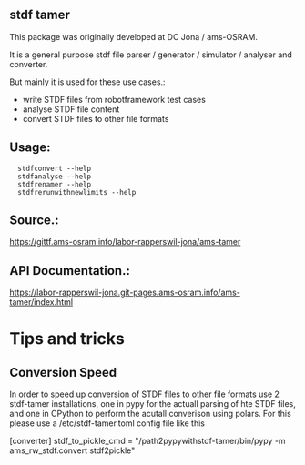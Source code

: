 ## stdf tamer
This package was originally developed at DC Jona / ams-OSRAM.

It is a general purpose stdf file parser / generator / simulator / analyser and converter.

But mainly it is used for these use cases.:

 - write STDF files from robotframework test cases
 - analyse STDF file content
 - convert STDF files to other file formats

## Usage:
```
  stdfconvert --help
  stdfanalyse --help
  stdfrenamer --help
  stdfrerunwithnewlimits --help
```


## Source.:
https://gittf.ams-osram.info/labor-rapperswil-jona/ams-tamer

## API Documentation.:
https://labor-rapperswil-jona.git-pages.ams-osram.info/ams-tamer/index.html


# Tips and tricks

## Conversion Speed

In order to speed up conversion of STDF files to other file formats use 2 stdf-tamer installations,
one in pypy for the actuall parsing of hte STDF files, and one in CPython to perform the acutall
converison using polars. For this please use a /etc/stdf-tamer.toml config file like this

[converter]
stdf_to_pickle_cmd   = "/path2pypywithstdf-tamer/bin/pypy -m  ams_rw_stdf.convert stdf2pickle"
